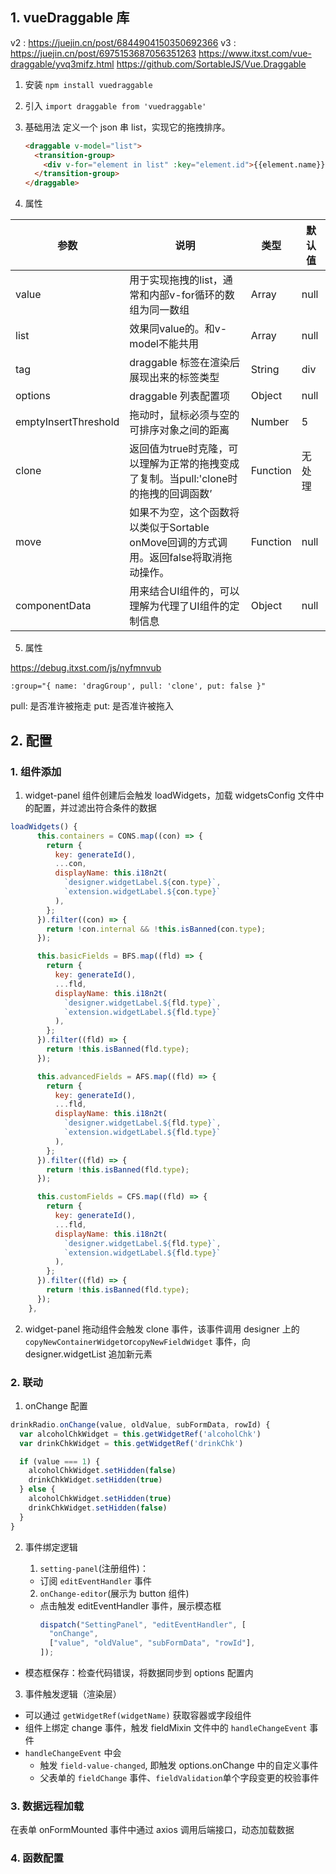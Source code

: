 ## 1. vueDraggable 库

v2 : https://juejin.cn/post/6844904150350692366
v3 : https://juejin.cn/post/6975153687056351263
https://www.itxst.com/vue-draggable/yvq3mifz.html
https://github.com/SortableJS/Vue.Draggable

1. 安装
   `npm install vuedraggable`

2. 引入
   `import draggable from 'vuedraggable'`

3. 基础用法
   定义一个 json 串 list，实现它的拖拽排序。

   ```html
   <draggable v-model="list">
     <transition-group>
       <div v-for="element in list" :key="element.id">{{element.name}}</div>
     </transition-group>
   </draggable>
   ```

4. 属性

<table>
  <thead>
    <tr>
      <th>参数</th>
      <th>说明</th>
      <th>类型</th>
      <th>默认值</th>
    </tr>
  </thead>
  <tbody>
    <tr>
      <td>value</td>
      <td>用于实现拖拽的list，通常和内部v-for循环的数组为同一数组</td>
      <td>Array</td>
      <td>null</td>
    </tr>
    <tr>
      <td>list</td>
      <td>效果同value的。和v-model不能共用</td>
      <td>Array</td>
      <td>null</td>
    </tr>
    <tr>
      <td>tag</td>
      <td>draggable 标签在渲染后展现出来的标签类型</td>
      <td>String</td>
      <td>div</td>
    </tr>
    <tr>
      <td>options</td>
      <td>draggable 列表配置项</td>
      <td>Object</td>
      <td>null</td>
    </tr>
    <tr>
      <td>emptyInsertThreshold</td>
      <td>拖动时，鼠标必须与空的可排序对象之间的距离</td>
      <td>Number</td>
      <td>5</td>
    </tr>
    <tr>
      <td>clone</td>
      <td>
        返回值为true时克隆，可以理解为正常的拖拽变成了复制。当pull:'clone时的拖拽的回调函数’
      </td>
      <td>Function</td>
      <td>无处理</td>
    </tr>
    <tr>
      <td>move</td>
      <td>
        如果不为空，这个函数将以类似于Sortable
        onMove回调的方式调用。返回false将取消拖动操作。
      </td>
      <td>Function</td>
      <td>null</td>
    </tr>
    <tr>
      <td>componentData</td>
      <td>用来结合UI组件的，可以理解为代理了UI组件的定制信息</td>
      <td>Object</td>
      <td>null</td>
    </tr>
  </tbody>
</table>

5. 属性

https://debug.itxst.com/js/nyfmnvub

`:group="{ name: 'dragGroup', pull: 'clone', put: false }"`

pull: 是否准许被拖走
put: 是否准许被拖入

## 2. 配置

### 1. 组件添加

1. widget-panel 组件创建后会触发 loadWidgets，加载 widgetsConfig 文件中的配置，并过滤出符合条件的数据

```js
loadWidgets() {
      this.containers = CONS.map((con) => {
        return {
          key: generateId(),
          ...con,
          displayName: this.i18n2t(
            `designer.widgetLabel.${con.type}`,
            `extension.widgetLabel.${con.type}`
          ),
        };
      }).filter((con) => {
        return !con.internal && !this.isBanned(con.type);
      });

      this.basicFields = BFS.map((fld) => {
        return {
          key: generateId(),
          ...fld,
          displayName: this.i18n2t(
            `designer.widgetLabel.${fld.type}`,
            `extension.widgetLabel.${fld.type}`
          ),
        };
      }).filter((fld) => {
        return !this.isBanned(fld.type);
      });

      this.advancedFields = AFS.map((fld) => {
        return {
          key: generateId(),
          ...fld,
          displayName: this.i18n2t(
            `designer.widgetLabel.${fld.type}`,
            `extension.widgetLabel.${fld.type}`
          ),
        };
      }).filter((fld) => {
        return !this.isBanned(fld.type);
      });

      this.customFields = CFS.map((fld) => {
        return {
          key: generateId(),
          ...fld,
          displayName: this.i18n2t(
            `designer.widgetLabel.${fld.type}`,
            `extension.widgetLabel.${fld.type}`
          ),
        };
      }).filter((fld) => {
        return !this.isBanned(fld.type);
      });
    },
```

2. widget-panel 拖动组件会触发 clone 事件，该事件调用 designer 上的 `copyNewContainerWidget`or`copyNewFieldWidget` 事件，向 designer.widgetList 追加新元素

### 2. 联动

1. onChange 配置

```js
drinkRadio.onChange(value, oldValue, subFormData, rowId) {
  var alcoholChkWidget = this.getWidgetRef('alcoholChk')
  var drinkChkWidget = this.getWidgetRef('drinkChk')

  if (value === 1) {
    alcoholChkWidget.setHidden(false)
    drinkChkWidget.setHidden(true)
  } else {
    alcoholChkWidget.setHidden(true)
    drinkChkWidget.setHidden(false)
  }
}
```

2. 事件绑定逻辑

   1. `setting-panel`(注册组件)：

   - 订阅 `editEventHandler` 事件

   2. `onChange-editor`(展示为 button 组件)

   - 点击触发 editEventHandler 事件，展示模态框
     ```js
     dispatch("SettingPanel", "editEventHandler", [
       "onChange",
       ["value", "oldValue", "subFormData", "rowId"],
     ]);
     ```

- 模态框保存：检查代码错误，将数据同步到 options 配置内

3. 事件触发逻辑（渲染层）

- 可以通过 `getWidgetRef(widgetName)` 获取容器或字段组件
- 组件上绑定 change 事件，触发 fieldMixin 文件中的 `handleChangeEvent` 事件
- `handleChangeEvent` 中会
  - 触发 `field-value-changed`, 即触发 options.onChange 中的自定义事件
  - 父表单的 `fieldChange` 事件、`fieldValidation`单个字段变更的校验事件

### 3. 数据远程加载

在表单 onFormMounted 事件中通过 axios 调用后端接口，动态加载数据

### 4. 函数配置

